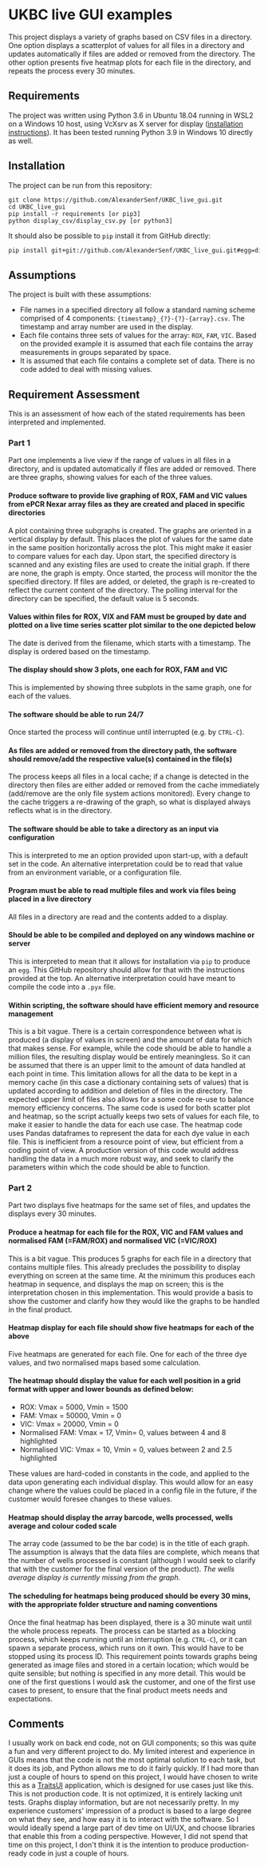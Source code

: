 # UKBC live GUI examples

This project displays a variety of graphs based on CSV files in a directory. One option displays a scatterplot of values for all files in a directory and updates automatically if files are added or removed from the directory. The other option presents five heatmap plots for each file in the directory, and repeats the process every 30 minutes.
## Requirements
The project was written using Python 3.6 in Ubuntu 18.04 running in WSL2 on a Windows 10 host, using VcXsrv as X server for display ([installation instructions](https://stackoverflow.com/questions/43397162/show-matplotlib-plots-and-other-gui-in-ubuntu-wsl1-wsl2)). It has been tested running Python 3.9 in Windows 10 directly as well.
## Installation
The project can be run from this repository:

    git clone https://github.com/AlexanderSenf/UKBC_live_gui.git
    cd UKBC_live_gui
    pip install -r requirements [or pip3]
    python display_csv/display_csv.py [or python3]
It should also be possible to `pip` install it from GitHub directly:
```bash
pip install git+git://github.com/AlexanderSenf/UKBC_live_gui.git#egg=display_csv
```
## Assumptions
The project is built with these assumptions:

 - File names in a specified directory all follow a standard naming scheme comprised of 4 components: `{timestamp}_{?}-{?}-{array}.csv`.  The timestamp and array number are used in the display.
 - Each file contains three sets of values for the array: `ROX`, `FAM`, `VIC`. Based on the provided example it is assumed that each file contains the array measurements in groups separated by space.
 - It is assumed that each file contains a complete set of data. There is no code added to deal with missing values.
## Requirement Assessment
This is an assessment of how each of the stated requirements has been interpreted and implemented.
### Part 1
Part one implements a live view if the range of values in all files in a directory, and is updated automatically if files are added or removed. There are three graphs, showing values for each of the three values.
#### Produce software to provide live graphing of ROX, FAM and VIC values from ePCR Nexar array files as they are created and placed in specific directories
A plot containing three subgraphs is created. The graphs are oriented in a vertical display by default. This places the plot of values for the same date in the same position horizontally across the plot. This might make it easier to compare values for each day.
Upon start, the specified directory is scanned and any existing files are used to create the initial graph. If there are none, the graph is empty.
Once started, the process will monitor the the specified directory. If files are added, or deleted, the graph is re-created to reflect the current content of the directory.
The polling interval for the directory can be specified, the default value is 5 seconds.
#### Values within files for ROX, VIX and FAM must be grouped by date and plotted on a live time series scatter plot similar to the one depicted below
The date is derived from the filename, which starts with a timestamp. The display is ordered based on the timestamp.
#### The display should show 3 plots, one each for ROX, FAM and VIC
This is implemented by showing three subplots in the same graph, one for each of the values.
#### The software should be able to run 24/7
Once started the process will continue until interrupted (e.g. by `CTRL-C`).
#### As files are added or removed from the directory path, the software should remove/add the respective value(s) contained in the file(s)
The process keeps all files in a local cache; if a change is detected in the directory  then files are either added or removed from the cache immediately (add/remove are the only file system actions monitored).
Every change to the cache triggers a re-drawing of the graph, so what is displayed always reflects what is in the directory.
#### The software should be able to take a directory as an input via configuration
This is interpreted to me an option provided upon start-up, with a default set in the code. An alternative interpretation could be to read that value from an environment variable, or a configuration file. 
#### Program must be able to read multiple files and work via files being placed in a live directory
All files in a directory are read and the contents added to a display.
#### Should be able to be compiled and deployed on any windows machine or server
This is interpreted to mean that it allows for installation via `pip` to produce an `egg`. This GitHub repository should allow for that with the instructions provided at the top. An alternative interpretation could have meant to compile the code into a `.pyx` file.
#### Within scripting, the software should have efficient memory and resource management
This is a bit vague. There is a certain correspondence between what is produced (a display of values in screen) and the amount of data for which that makes sense. For example, while the code should be able to handle a million files, the resulting display would be entirely meaningless. So it can be assumed that there is an upper limit to the amount of data handled at each point in time. This limitation allows for all the data to be kept in a memory cache (in this case a dictionary containing sets of values) that is updated according to addition and deletion of files in the directory. 
The expected upper limit of files also allows for a some code re-use to balance memory efficiency concerns. The same code is used for both scatter plot and heatmap, so the script actually keeps two sets of values for each file, to make it easier to handle the data for each use case. The heatmap code uses Pandas dataframes to represent the data for each dye value in each file. This is inefficient from a resource point of view, but efficient from a coding point of view.
A production version of this code would address handling the data in a much more robust way, and seek to clarify the parameters within which the code should be able to function.
### Part 2
Part two displays five heatmaps for the same set of files, and updates the displays every 30 minutes.
#### Produce a heatmap for each file for the ROX, VIC and FAM values and normalised FAM (=FAM/ROX) and normalised VIC (=VIC/ROX)
This is a bit vague. This produces 5 graphs for each file in a directory that contains multiple files. This already precludes the possibility to display everything on screen at the same time. At the minimum this produces each heatmap in sequence, and displays the map on screen; this is the interpretation chosen in this implementation.
This would provide a basis to show the customer and clarify how they would like the graphs to be handled in the final product.
#### Heatmap display for each file should show five heatmaps for each of the above
Five heatmaps are generated for each file. One for each of the three dye values, and two normalised maps based some calculation.
#### The heatmap should display the value for each well position in a grid format with upper and lower bounds as defined below:
* ROX: Vmax = 5000, Vmin = 1500
* FAM: Vmax = 50000, Vmin = 0
* VIC: Vmax = 20000, Vmin = 0
* Normalised FAM: Vmax = 17, Vmin= 0, values between 4 and 8 highlighted
* Normalised VIC: Vmax = 10, Vmin = 0, values between 2 and 2.5 highlighted

These values are hard-coded in constants in the code, and applied to the data upon generating each individual display. This would allow for an easy change where the values could be placed in a config file in the future, if the customer would foresee changes to these values. 
#### Heatmap should display the array barcode, wells processed, wells average and colour coded scale
The array code (assumed to be the bar code) is in the title of each graph. The assumption is always that the data files are complete, which means that the number of wells processed is constant (although I would seek to clarify that with the customer for the final version of the product). 
*The wells average display is currently missing from the graph.*
#### The scheduling for heatmaps being produced should be every 30 mins, with the appropriate folder structure and naming conventions
Once the final heatmap has been displayed, there is a 30 minute wait until the whole process repeats. The process can be started as a blocking process, which keeps running until an interruption (e.g. `CTRL-C`), or it can spawn a separate process, which runs on it own. This would have to be stopped using its process ID.
This requirement points towards graphs being generated as image files and stored in a certain location; which would be quite sensible; but nothing is specified in any more detail. This would be one of the first questions I would ask the customer, and one of the first use cases to present, to ensure that the final product meets needs and expectations.
## Comments
I usually work on back end code, not on GUI components; so this was quite a fun and very different project to do. My limited interest and experience in GUIs means that the code is not the most optimal solution to each task, but it does its job, and Python allows me to do it fairly quickly. If I had more than just a couple of hours to spend on this project, I would have chosen to write this as a [TraitsUI](https://github.com/enthought/traitsui) application, which is designed for use cases just like this.
This is not production code. It is not optimized, it is entirely lacking unit tests. Graphs display information, but are not necessarily pretty. In my experience customers' impression of a product is based to a large degree on what they see, and how easy it is to interact with the software. So I would ideally spend a large part of dev time on UI/UX, and choose libraries that enable this from a coding perspective. However, I did not spend that time on this project, I don't think it is the intention to produce production-ready code in just a couple of hours. 